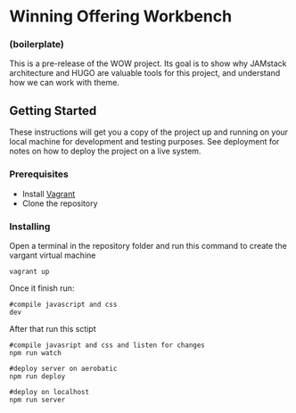 # Winning Offering Workbench 
### (boilerplate)
This is a pre-release of the WOW project. Its goal is to show why JAMstack architecture and HUGO are valuable tools for this project, and understand how we can work with theme.
## Getting Started
These instructions will get you a copy of the project up and running on your local machine for development and testing purposes. See deployment for notes on how to deploy the project on a live system.
### Prerequisites
* Install [Vagrant](https://www.vagrantup.com/docs/installation/)
* Clone the repository

### Installing
Open a terminal in the repository folder and run this command to create the vargant virtual machine
```shell
vagrant up
```
Once it finish run:
```shell
#compile javascript and css
dev
```
After that run this sctipt

```shell
#compile javasript and css and listen for changes
npm run watch
```

```shell
#deploy server on aerobatic
npm run deploy
```

```shell
#deploy on localhost
npm run server
```




